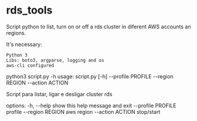 # rds_tools

Script python to list, turn on or off a rds cluster in diferent AWS accounts an regions.

It's necessary:

    Python 3
    Libs: boto3, argparse, logging and os
    aws-cli configured 


python3 script.py -h
usage: script.py [-h] --profile PROFILE --region REGION --action ACTION

Script para listar, ligar e desligar cluster rds

options:
  -h, --help         show this help message and exit
  --profile PROFILE  profile
  --region REGION    aws region
  --action ACTION    stop/start
